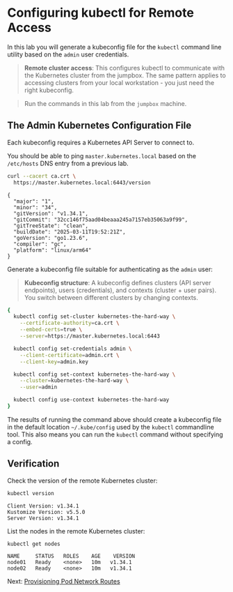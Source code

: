 # Configuring kubectl for Remote Access

In this lab you will generate a kubeconfig file for the `kubectl` command line utility based on the `admin` user credentials.

> **Remote cluster access**: This configures kubectl to communicate with the Kubernetes cluster from the jumpbox. The same pattern applies to accessing clusters from your local workstation - you just need the right kubeconfig.

> Run the commands in this lab from the `jumpbox` machine.

## The Admin Kubernetes Configuration File

Each kubeconfig requires a Kubernetes API Server to connect to.

You should be able to ping `master.kubernetes.local` based on the `/etc/hosts` DNS entry from a previous lab.

```bash
curl --cacert ca.crt \
  https://master.kubernetes.local:6443/version
```

```text
{
  "major": "1",
  "minor": "34",
  "gitVersion": "v1.34.1",
  "gitCommit": "32cc146f75aad04beaaa245a7157eb35063a9f99",
  "gitTreeState": "clean",
  "buildDate": "2025-03-11T19:52:21Z",
  "goVersion": "go1.23.6",
  "compiler": "gc",
  "platform": "linux/arm64"
}
```

Generate a kubeconfig file suitable for authenticating as the `admin` user:

> **Kubeconfig structure**: A kubeconfig defines clusters (API server endpoints), users (credentials), and contexts (cluster + user pairs). You switch between different clusters by changing contexts.

```bash
{
  kubectl config set-cluster kubernetes-the-hard-way \
    --certificate-authority=ca.crt \
    --embed-certs=true \
    --server=https://master.kubernetes.local:6443

  kubectl config set-credentials admin \
    --client-certificate=admin.crt \
    --client-key=admin.key

  kubectl config set-context kubernetes-the-hard-way \
    --cluster=kubernetes-the-hard-way \
    --user=admin

  kubectl config use-context kubernetes-the-hard-way
}
```

The results of running the command above should create a kubeconfig file in the default location `~/.kube/config` used by the `kubectl` commandline tool. This also means you can run the `kubectl` command without specifying a config.

## Verification

Check the version of the remote Kubernetes cluster:

```bash
kubectl version
```

```text
Client Version: v1.34.1
Kustomize Version: v5.5.0
Server Version: v1.34.1
```

List the nodes in the remote Kubernetes cluster:

```bash
kubectl get nodes
```

```
NAME     STATUS   ROLES    AGE    VERSION
node01   Ready    <none>   10m   v1.34.1
node02   Ready    <none>   10m   v1.34.1
```

Next: [Provisioning Pod Network Routes](11-pod-network-routes.md)
